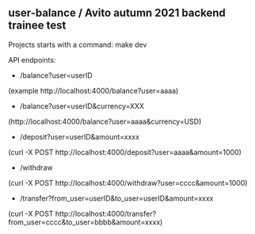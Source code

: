 ## user-balance / Avito autumn 2021 backend trainee test

Projects starts with a command: make dev

API endpoints:

- /balance?user=userID 

(example http://localhost:4000/balance?user=aaaa)
- /balance?user=userID&currency=XXX

(http://localhost:4000/balance?user=aaaa&currency=USD)
- /deposit?user=userID&amount=xxxx

(curl -X POST http://localhost:4000/deposit?user=aaaa&amount=1000)
- /withdraw

(curl -X POST http://localhost:4000/withdraw?user=cccc&amount=1000)
- /transfer?from_user=userID&to_user=userID&amount=xxxx

(curl -X POST http://localhost:4000/transfer?from_user=cccc&to_user=bbbb&amount=xxxx)
